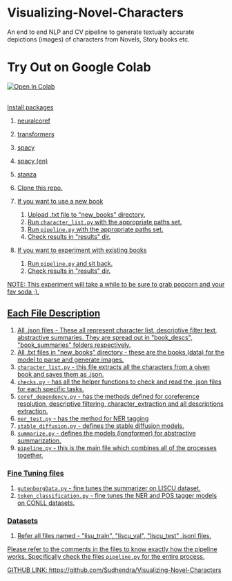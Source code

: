 # Visualizing-Novel-Characters
An end to end NLP and CV pipeline to generate textually accurate depictions (images) of characters from Novels, Story books etc.
<br>
# Try Out on Google Colab
<div>
    <a href="https://colab.research.google.com/drive/1HtJoW2feLOE-MQ8f5Gxjq1G07bvm88jM?usp=sharing"><img src="https://colab.research.google.com/assets/colab-badge.svg" alt="Open In Colab">
</div>
<br>
    
Install packages
1. neuralcoref
2. transformers
3. spacy
4. spacy (en)
5. stanza

1. Clone this repo.
2. If you want to use a new book
    1. Upload .txt file to "new_books" directory.
    2. Run `character_list.py` with the appropriate paths set.
    3. Run `pipeline.py` with the appropriate paths set.
    4. Check results in "results" dir.
3. If you want to experiment with existing books
    1. Run `pipeline.py` and sit back.
    2. Check results in "results" dir.

NOTE: This experiment will take a while to be sure to grab popcorn and your fav soda ;).

## Each File Description
1. All .json files - These all represent character list, descriptive filter text, abstractive summaries. They are spread out in "book_descs", "book_summaries" folders respectively.
2. All .txt files in "new_books" directory - these are the books (data) for the model to parse and generate images.
3. `character_list.py` - this file extracts all the characters from a given book and saves them as .json.
4. `checks.py` - has all the helper functions to check and read the .json files for each specific tasks.
5. `coref_dependency.py` - has the methods defined for coreference resolution, descriptive filtering, character_extraction and all descriptions extraction.
6. `ner_test.py` - has the method for NER tagging
7. `stable_diffusion.py` - defines the stable diffusion models.
8. `summarize.py` - defines the models (longformer) for abstractive summarization.
7. `pipeline.py` - this is the main file which combines all of the processes together.

### Fine Tuning files
1. `gutenbergData.py` - fine tunes the summarizer on LISCU dataset.
2. `token_classification.py` - fine tunes the NER and POS tagger models on CONLL datasets.

### Datasets
1. Refer all files named - "lisu_train", "liscu_val", "liscu_test" .jsonl files.

Please refer to the comments in the files to know exactly how the pipeline works. Specifically check the files `pipeline.py` for the entire process.

GITHUB LINK: https://github.com/Sudhendra/Visualizing-Novel-Characters
